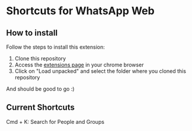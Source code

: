 # Shortcuts for WhatsApp Web

## How to install

Follow the steps to install this extension:

1. Clone this repository
2. Access the [extensions page](chrome://extensions/) in your chrome browser
3. Click on "Load unpacked" and select the folder where you cloned this repository

And should be good to go :)

## Current Shortcuts

Cmd + K: Search for People and Groups
